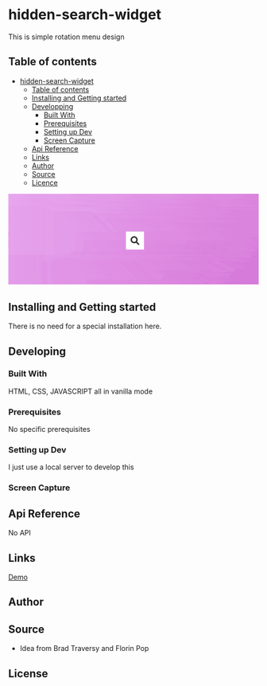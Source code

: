 # hidden-search-widget

This is simple rotation menu design 

## Table of contents

- [hidden-search-widget](#hidden-search-widget)
  - [Table of contents](#table-of-contents)
  - [Installing and Getting started](#installing-and-getting-started)
  - [Developping](#developing)
    - [Built With](#built-with)
    - [Prerequisites](#prerequisites)
    - [Setting up Dev](#setting-up-dev)
    - [Screen Capture](#screen-capture)
  - [Api Reference](#api-reference)
  - [Links](#links)
  - [Author](#author)
  - [Source](#source)
  - [Licence](#license)

![Screen Capture - Gif](https://github.com/kevinbdx35/hidden-search-widget/blob/main/screen-capture.gif?raw=true)

## Installing and Getting started

There is no need for a special installation here.

## Developing

### Built With

HTML, CSS, JAVASCRIPT all in vanilla mode

### Prerequisites

No specific prerequisites

### Setting up Dev

I just use a local server to develop this

### Screen Capture

## Api Reference

No API

## Links

[Demo](https://kevinbdx35.github.io/hidden-search-widget/)

## Author

## Source

- Idea from Brad Traversy and Florin Pop

## License
